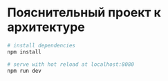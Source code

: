 # Пояснительный проект к архитектуре

``` bash
# install dependencies
npm install

# serve with hot reload at localhost:8080
npm run dev
